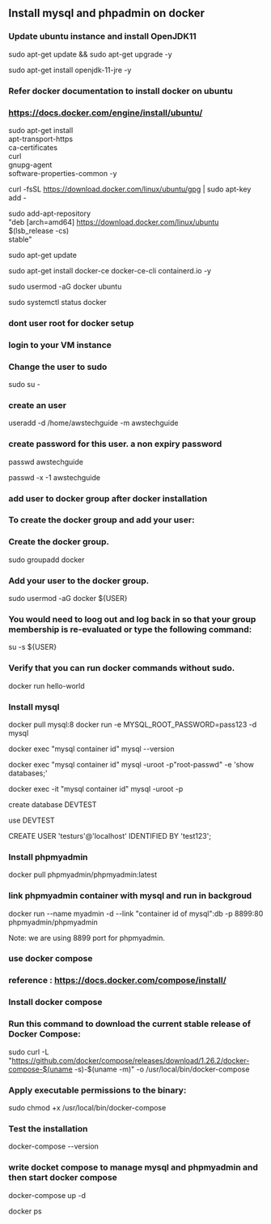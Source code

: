 ## Install mysql and phpadmin on docker

### Update ubuntu instance and install OpenJDK11

sudo apt-get update && sudo apt-get upgrade -y 

sudo apt-get install openjdk-11-jre -y 

### Refer docker documentation to install docker on ubuntu

### https://docs.docker.com/engine/install/ubuntu/

sudo apt-get install \
    apt-transport-https \
    ca-certificates \
    curl \
    gnupg-agent \
    software-properties-common -y
	
curl -fsSL https://download.docker.com/linux/ubuntu/gpg | sudo apt-key add -

sudo add-apt-repository \
   "deb [arch=amd64] https://download.docker.com/linux/ubuntu \
   $(lsb_release -cs) \
   stable"
   
   sudo apt-get update
   
   sudo apt-get install docker-ce docker-ce-cli containerd.io -y
   
   sudo usermod -aG docker ubuntu
   
   sudo systemctl status docker
   
### dont user root for docker setup

### login to your VM instance

### Change the user to sudo

sudo su -

### create an user

useradd -d /home/awstechguide -m awstechguide

### create password for this user. a non expiry password

passwd awstechguide

passwd -x -1 awstechguide

### add user to docker group after docker installation

### To create the docker group and add your user:

### Create the docker group.

sudo groupadd docker

### Add your user to the docker group.

sudo usermod -aG docker ${USER}

### You would need to loog out and log back in so that your group membership is re-evaluated or type the following command:

su -s ${USER}

### Verify that you can run docker commands without sudo.

docker run hello-world
   
### Install mysql
docker pull mysql:8
docker run -e MYSQL_ROOT_PASSWORD=pass123 -d mysql


docker exec "mysql container id" mysql --version

docker exec "mysql container id" mysql -uroot -p"root-passwd" -e 'show databases;'

docker exec -it "mysql container id"  mysql -uroot -p<root-passwd>

create database DEVTEST
   
use DEVTEST

CREATE USER 'testurs'@'localhost' IDENTIFIED BY 'test123'; 
   
### Install phpmyadmin
docker pull phpmyadmin/phpmyadmin:latest

### link phpmyadmin container with mysql and  run in backgroud 

docker run --name myadmin -d --link  "container id of mysql":db -p 8899:80 phpmyadmin/phpmyadmin

Note: we are using 8899 port for phpmyadmin. 

### use docker compose

### reference : https://docs.docker.com/compose/install/

### Install docker compose

### Run this command to download the current stable release of Docker Compose:

sudo curl -L "https://github.com/docker/compose/releases/download/1.26.2/docker-compose-$(uname -s)-$(uname -m)" -o /usr/local/bin/docker-compose


### Apply executable permissions to the binary:

sudo chmod +x /usr/local/bin/docker-compose

### Test the installation

docker-compose --version

### write docket compose to manage mysql and phpmyadmin and then start docker compose

docker-compose up -d

docker ps
